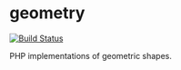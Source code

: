 # geometry
[![Build Status](https://travis-ci.org/bvisness/geometry.svg?branch=master)](https://travis-ci.org/bvisness/geometry)

PHP implementations of geometric shapes.
